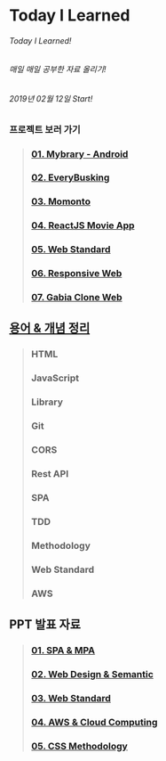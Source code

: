 # Today I Learned

###### Today I Learned!

###### 매일 매일 공부한 자료 올리기!

###### 2019년 02월 12일 Start!

### 프로젝트 보러 가기

> ### [01. Mybrary - Android](https://github.com/engus93/android_portfolio_mybrary/)
>
> ### [02. EveryBusking](https://github.com/engus93/php_portfolio_everybusking/)
>
> ### [03. Momonto](https://github.com/engus93/engus93.github.io/)
>
> ### [04. ReactJS Movie App](https://github.com/engus93/ReactJS_Movie_App/)
>
> ### [05. Web Standard](https://github.com/engus93/webStandard_basic/)
>
> ### [06. Responsive Web](https://github.com/engus93/responsiveWebBasic/)
>
> ### [07. Gabia Clone Web](https://github.com/engus93/gabiaCloneWeb)

## [용어 & 개념 정리](HandBook/README.md)

> ### HTML
>
> ### JavaScript
>
> ### Library
>
> ### Git
>
> ### CORS
>
> ### Rest API
>
> ### SPA
>
> ### TDD
>
> ### Methodology
>
> ### Web Standard
>
> ### AWS

## PPT 발표 자료

> ### [01. SPA & MPA](https://docs.google.com/presentation/d/1C1C0rFBdZA1elzCru_7F26fzOHHDTgbxIZKANe7bGSc/edit?usp=sharing)
>
> ### [02. Web Design & Semantic](https://docs.google.com/presentation/d/1VfhHuRTBzVNfWJG_eQmXDqvSZ0AEiXMdqEWVNfYafYI/edit?usp=sharing)
>
> ### [03. Web Standard](https://docs.google.com/presentation/d/1rEkL7xeXF305zfKGlV6NfUGEdrwaX3-YewJESeH2T3s/edit?usp=sharing)
>
> ### [04. AWS & Cloud Computing](https://docs.google.com/presentation/d/11T85ym5Uzf0sfLkDCRgLtVtja5IvF-QGJVPsl3xIWcg/edit?usp=sharing)
>
> ### [05. CSS Methodology](https://docs.google.com/presentation/d/1t8aAvEhdvj56k9Z1eYqhcpZLJXs96Qw9vbXLPtOuVAY/edit?usp=sharing)
